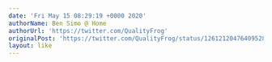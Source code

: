 ```yaml
---
date: 'Fri May 15 08:29:19 +0000 2020'
authorName: Ben Simo @ Home
authorUrl: 'https://twitter.com/QualityFrog'
originalPost: 'https://twitter.com/QualityFrog/status/1261212047640952833'
layout: like
---
```

